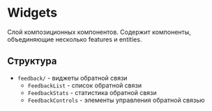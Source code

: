 # Widgets

Слой композиционных компонентов. Содержит компоненты, объединяющие несколько features и entities.

## Структура

- `feedback/` - виджеты обратной связи
  - `FeedbackList` - список обратной связи
  - `FeedbackStats` - статистика обратной связи
  - `FeedbackControls` - элементы управления обратной связью 